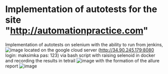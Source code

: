 # Implementation of autotests for the site "http://automationpractice.com"

Implementation of autotests on selenium with the ability to run from jenkins,
![image](https://user-images.githubusercontent.com/22727314/155891612-1251e03d-b00b-44d8-b009-2a6d502a8e57.png)
located on the google cloud server (http://34.90.245.179:8080 login: maksimka pas: 123)
via bash script with raising selenoid in docker and recording the results in tetrail
![image](https://user-images.githubusercontent.com/22727314/155891776-a94ccf17-70be-4bf2-8256-cf3baebe1954.png)
with the formation of the allure report
![image](https://user-images.githubusercontent.com/22727314/155891795-95a27144-fa1f-4425-ad24-cfd6aa41ff37.png)
